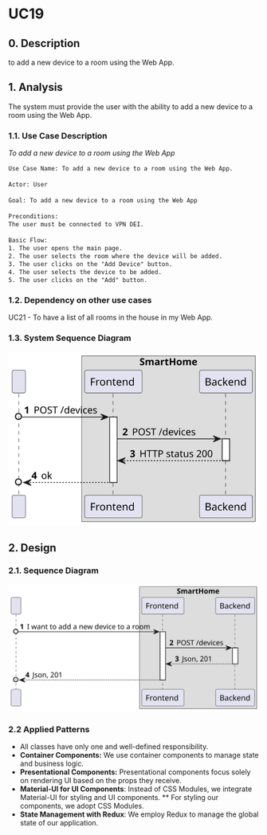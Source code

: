 # UC19

## 0. Description

to add a new device to a room using the Web App.

## 1. Analysis

The system must provide the user with the ability to add a new device to a room using the Web App.

### 1.1. Use Case Description

_To add a new device to a room using the Web App_

    Use Case Name: To add a new device to a room using the Web App.

    Actor: User

    Goal: To add a new device to a room using the Web App

    Preconditions:
    The user must be connected to VPN DEI.    

    Basic Flow:
    1. The user opens the main page.
    2. The user selects the room where the device will be added.
    3. The user clicks on the "Add Device" button.
    4. The user selects the device to be added.
    5. The user clicks on the "Add" button.

### 1.2. Dependency on other use cases

UC21 - To have a list of all rooms in the house in my Web App.

### 1.3. System Sequence Diagram

![UC019_SSD](artifacts/UC19_SSD.svg)

## 2. Design

### 2.1. Sequence Diagram

![UC019_SD](artifacts/UC19_SD.svg)

### 2.2 Applied Patterns

- All classes have only one and well-defined responsibility.
- **Container Components:** We use container components to manage state and business logic.
- **Presentational Components:** Presentational components focus solely on rendering UI based on the props they receive.
- **Material-UI for UI Components**: Instead of CSS Modules, we integrate Material-UI for styling and UI components. **
  For styling our components, we adopt CSS Modules.
- **State Management with Redux**: We employ Redux to manage the global state of our application.